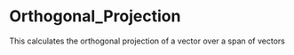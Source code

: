 # Orthogonal_Projection
This calculates the orthogonal projection of a vector over a span of vectors
